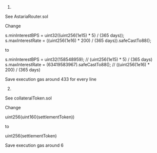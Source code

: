 1.

See AstariaRouter.sol

Change

s.minInterestBPS = uint32((uint256(1e15) * 5) / (365 days));
s.maxInterestRate = ((uint256(1e16) * 200) / (365 days)).safeCastTo88();

to

s.minInterestBPS = uint32(158548959); // (uint256(1e15) * 5) / (365 days)
s.maxInterestRate = (63419583967).safeCastTo88(); // ((uint256(1e16) * 200) / (365 days)

Save execution gas around 433 for every line

2.

See collateralToken.sol

Change

uint256(uint160(settlementToken))

to

uint256(settlementToken)

Save execution gas around 6